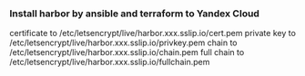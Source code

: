 ### Install harbor by ansible and terraform to Yandex Cloud

certificate to /etc/letsencrypt/live/harbor.xxx.sslip.io/cert.pem
private key to /etc/letsencrypt/live/harbor.xxx.sslip.io/privkey.pem
chain to /etc/letsencrypt/live/harbor.xxx.sslip.io/chain.pem
full chain to /etc/letsencrypt/live/harbor.xxx.sslip.io/fullchain.pem
